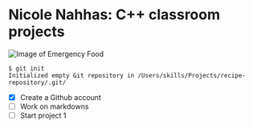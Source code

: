 # Nicole Nahhas: C++ classroom projects
![Image of Emergency Food](https://genshin.global/wp-content/uploads/2022/06/paimon-npc-genshinimpact.webp)
```
$ git init
Initialized empty Git repository in /Users/skills/Projects/recipe-repository/.git/
```
- [x] Create a Github account
- [ ] Work on markdowns
- [ ] Start project 1
